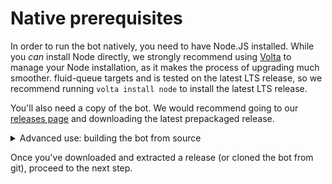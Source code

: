 # Native prerequisites

In order to run the bot natively, you need to have Node.JS installed. While you *can* install Node directly, we strongly recommend using [Volta](https://volta.sh) to manage your Node installation, as it makes the process of upgrading much smoother. fluid-queue targets and is tested on the latest LTS release, so we recommend running `volta install node` to install the latest LTS release.

You'll also need a copy of the bot. We would recommend going to our [releases page](https://github.com/fluid-queue/fluid-queue/releases) and downloading the latest prepackaged release.


<details>
<summary>Advanced use: building the bot from source</summary>

For advanced users, you can also download a source archive or clone the repository with `git clone https://github.com/fluid-queue/fluid-queue`. Our prepackaged releases are already bundled and minified, so these methods will require a bit of extra effort (and installation of a substantial `node_modules` folder). We'd recommend using the prepackaged releases for greater simplicity, though we will still support building from source.
The [next step](setup.md) will explain how to compile the bot.
</details>

Once you've downloaded and extracted a release (or cloned the bot from git), proceed to the next step.
